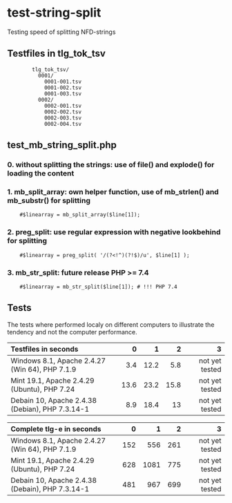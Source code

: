 # test-string-split
Testing speed of splitting NFD-strings

## Testfiles in tlg_tok_tsv
````        
        tlg_tok_tsv/
          0001/
            0001-001.tsv
            0001-002.tsv
            0001-003.tsv
          0002/
            0002-001.tsv
            0002-002.tsv 
            0002-003.tsv
            0002-004.tsv 
  ````   
  
## test_mb_string_split.php

### 0. without splitting the strings: use of file() and explode() for loading the content

### 1. mb_split_array: own helper function, use of mb_strlen() and mb_substr() for splitting
    
        #$linearray = mb_split_array($line[1]);   

### 2. preg_split: use regular expression with negative lookbehind for splitting  

        #$linearray = preg_split( '/(?<!^)(?!$)/u', $line[1] );
        
### 3. mb_str_split: future release PHP >= 7.4 

        #$linearray = mb_str_split($line[1]); # !!! PHP 7.4     
        

## Tests
The tests where performed localy on different computers to illustrate the tendency and not the computer performance.

Testfiles in seconds | 0 | 1 | 2 | 3 |
:--- | ---: | ---: | ---: | ---: |
Windows 8.1, Apache 2.4.27 (Win 64), PHP 7.1.9 | 3.4 | 12.2 | 5.8 | not yet tested |
Mint 19.1, Apache 2.4.29 (Ubuntu), PHP 7.24 | 13.6 | 23.2 | 15.8 | not yet tested |
Debain 10, Apache 2.4.38 (Debian), PHP 7.3.14-1 | 8.9 | 18.4 | 13 | not yet tested |

Complete tlg-e in seconds | 0 | 1 | 2 | 3 |
:--- | ---: | ---: | ---: | ---: |
Windows 8.1, Apache 2.4.27 (Win 64), PHP 7.1.9 | 152 | 556 | 261 | not yet tested |
Mint 19.1, Apache 2.4.29 (Ubuntu), PHP 7.24 | 628 | 1081 | 775 | not yet tested |
Debain 10, Apache 2.4.38 (Debain), PHP 7.3.14-1 | 481 | 967 | 699 | not yet tested |

